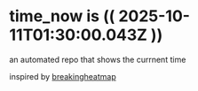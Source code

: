 # time_now is (( 2025-10-11T01:30:00.043Z ))

an automated repo that shows the currnent time

inspired by [breakingheatmap](https://github.com/breakingheatmap/breakingheatmap)